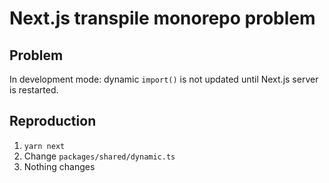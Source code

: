 # Next.js transpile monorepo problem

## Problem

In development mode: dynamic `import()` is not updated until Next.js server is restarted.

## Reproduction

1. `yarn next`
1. Change `packages/shared/dynamic.ts`
1. Nothing changes
